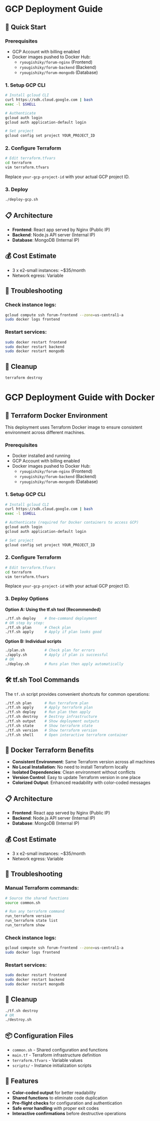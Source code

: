 # GCP Deployment Guide

## 🚀 Quick Start

### Prerequisites
- GCP Account with billing enabled
- Docker images pushed to Docker Hub:
  - `ryougishiky/forum-nginx` (Frontend)
  - `ryougishiky/forum-backend` (Backend) 
  - `ryougishiky/forum-mongodb` (Database)

### 1. Setup GCP CLI
```bash
# Install gcloud CLI
curl https://sdk.cloud.google.com | bash
exec -l $SHELL

# Authenticate
gcloud auth login
gcloud auth application-default login

# Set project
gcloud config set project YOUR_PROJECT_ID
```

### 2. Configure Terraform
```bash
# Edit terraform.tfvars
cd terraform
vim terraform.tfvars
```

Replace `your-gcp-project-id` with your actual GCP project ID.

### 3. Deploy
```bash
./deploy-gcp.sh
```

## 📋 Architecture

- **Frontend**: React app served by Nginx (Public IP)
- **Backend**: Node.js API server (Internal IP)
- **Database**: MongoDB (Internal IP)

## 💰 Cost Estimate
- 3 x e2-small instances: ~$35/month
- Network egress: Variable

## 🔧 Troubleshooting

### Check instance logs:
```bash
gcloud compute ssh forum-frontend --zone=us-central1-a
sudo docker logs frontend
```

### Restart services:
```bash
sudo docker restart frontend
sudo docker restart backend
sudo docker restart mongodb
```

## 🧹 Cleanup
```bash
terraform destroy
````

# GCP Deployment Guide with Docker

## 🐳 Terraform Docker Environment

This deployment uses Terraform Docker image to ensure consistent environment across different machines.

### Prerequisites
- Docker installed and running
- GCP Account with billing enabled
- Docker images pushed to Docker Hub:
  - `ryougishiky/forum-nginx` (Frontend)
  - `ryougishiky/forum-backend` (Backend) 
  - `ryougishiky/forum-mongodb` (Database)

### 1. Setup GCP CLI
```bash
# Install gcloud CLI
curl https://sdk.cloud.google.com | bash
exec -l $SHELL

# Authenticate (required for Docker containers to access GCP)
gcloud auth login
gcloud auth application-default login

# Set project
gcloud config set project YOUR_PROJECT_ID
```

### 2. Configure Terraform
```bash
# Edit terraform.tfvars
cd terraform
vim terraform.tfvars
```

Replace `your-gcp-project-id` with your actual GCP project ID.

### 3. Deploy Options

**Option A: Using the tf.sh tool (Recommended)**
```bash
./tf.sh deploy    # One-command deployment
# OR step by step:
./tf.sh plan      # Check plan
./tf.sh apply     # Apply if plan looks good
```

**Option B: Individual scripts**
```bash
./plan.sh         # Check plan for errors
./apply.sh        # Apply if plan is successful
# OR
./deploy.sh       # Runs plan then apply automatically
```

## 🛠️ tf.sh Tool Commands

The `tf.sh` script provides convenient shortcuts for common operations:

```bash
./tf.sh plan      # Run terraform plan
./tf.sh apply     # Apply terraform plan  
./tf.sh deploy    # Run plan then apply
./tf.sh destroy   # Destroy infrastructure
./tf.sh output    # Show deployment outputs
./tf.sh state     # Show terraform state
./tf.sh version   # Show terraform version
./tf.sh shell     # Open interactive terraform container
```

## 🐳 Docker Terraform Benefits

- **Consistent Environment**: Same Terraform version across all machines
- **No Local Installation**: No need to install Terraform locally
- **Isolated Dependencies**: Clean environment without conflicts
- **Version Control**: Easy to update Terraform version in one place
- **Colorized Output**: Enhanced readability with color-coded messages

## 📋 Architecture

- **Frontend**: React app served by Nginx (Public IP)
- **Backend**: Node.js API server (Internal IP)
- **Database**: MongoDB (Internal IP)

## 💰 Cost Estimate
- 3 x e2-small instances: ~$35/month
- Network egress: Variable

## 🔧 Troubleshooting

### Manual Terraform commands:
```bash
# Source the shared functions
source common.sh

# Run any terraform command
run_terraform version
run_terraform state list
run_terraform show
```

### Check instance logs:
```bash
gcloud compute ssh forum-frontend --zone=us-central1-a
sudo docker logs frontend
```

### Restart services:
```bash
sudo docker restart frontend
sudo docker restart backend
sudo docker restart mongodb
```

## 🧹 Cleanup
```bash
./tf.sh destroy
# OR
./destroy.sh
```

## 📦 Configuration Files

- `common.sh` - Shared configuration and functions
- `main.tf` - Terraform infrastructure definition
- `terraform.tfvars` - Variable values
- `scripts/` - Instance initialization scripts

## 🎨 Features

- **Color-coded output** for better readability
- **Shared functions** to eliminate code duplication
- **Pre-flight checks** for configuration and authentication
- **Safe error handling** with proper exit codes
- **Interactive confirmations** before destructive operations
